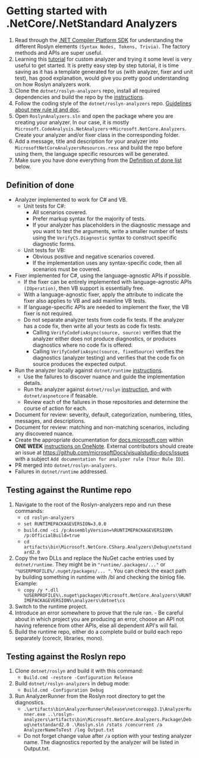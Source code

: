 # Getting started with .NetCore/.NetStandard Analyzers

1. Read through the [.NET Compiler Platform SDK](https://docs.microsoft.com/en-us/dotnet/csharp/roslyn-sdk/) for understanding the different Roslyn elements `(Syntax Nodes, Tokens, Trivia)`. The factory methods and APIs are super useful.  
2. Learning this [tutorial](https://docs.microsoft.com/en-us/dotnet/csharp/roslyn-sdk/tutorials/how-to-write-csharp-analyzer-code-fix) for custom analyzer and trying it some level is very useful to get started. It is pretty easy step by step tutorial, it is time saving as it has a template generated for us (with analyzer, fixer and unit test), has good explanation, would give you pretty good understanding on how Roslyn analyzers work. 
3. Clone the `dotnet/roslyn-analyzers` repo, install all required dependencies and build the repo by the [instructions](https://github.com/dotnet/roslyn-analyzers#getting-started). 
4. Follow the coding style of the `dotnet/roslyn-analyzers` repo. [Guidelines about new rule id and doc](https://github.com/dotnet/roslyn-analyzers/blob/master/GuidelinesForNewRules.md). 
5. Open `RoslynAnalyzers.sln` and open the package where you are creating your analyzer. In our case, it is mostly `Microsoft.CodeAnalysis.NetAnalyzers`->`Microsoft.NetCore.Analyzers`. Create your analyzer and/or fixer class in the corresponding folder.  
6. Add a message, title and description for your analyzer into `MicrosoftNetCoreAnalyzersResources.resx` and build the repo before using them, the language specific resources will be generated. 
7. Make sure you have done everything from the [Definition of done list](#definition-of-done) below. 

## Definition of done 

- Analyzer implemented to work for C# and VB. 
	- Unit tests for C#:
		- All scenarios covered. 
		- Prefer markup syntax for the majority of tests. 
		- If your analyzer has placeholders in the diagnostic message and you want to test the arguments, write a smaller number of tests using the `VerifyCS.Diagnostic` syntax to construct specific diagnostic forms.
	- Unit tests for VB:
		- Obvious positive and negative scenarios covered. 
		- If the implementation uses any syntax-specific code, then all scenarios must be covered. 
- Fixer implemented for C#, using the language-agnostic APIs if possible. 
	- If the fixer can be entirely implemented with language-agnostic APIs `(IOperation)`, then VB support is essentially free. 
	- With a language-agnostic fixer, apply the attribute to indicate the fixer also applies to VB and add mainline VB tests. 
	- If language-specific APIs are needed to implement the fixer, the VB fixer is not required.
	- Do not separate analyzer tests from code fix tests. If the analyzer has a code fix, then write all your tests as code fix tests.
		- Calling `VerifyCodeFixAsync(source, source)` verifies that the analyzer either does not produce diagnostics, or produces diagnostics where no code fix is offered.
		- Calling `VerifyCodeFixAsync(source, fixedSource)` verifies the diagnostics (analyzer testing) and verifies that the code fix on source produces the expected output.
- Run the analyzer locally against `dotnet/runtime` [instructions](#Testing-against-the-Runtime-repo). 
	- Use the failures to discover nuance and guide the implementation details. 
	- Run the analyzer against `dotnet/roslyn` [instruction](#Testing-against-the-Roslyn-repo), and with `dotnet/aspnetcore` if feasable. 
	- Review each of the failures in those repositories and determine the course of action for each. 
- Document for review: severity, default, categorization, numbering, titles, messages, and descriptions.
- Document for review: matching and non-matching scenarios, including any discovered nuance. 
- Create the appropriate documentation for [docs.microsoft.com](https://github.com/MicrosoftDocs/visualstudio-docs-pr/tree/master/docs/code-quality) within **ONE WEEK** [instructions on OneNote](https://microsoft.sharepoint.com/teams/netfx/corefx/_layouts/15/Doc.aspx?sourcedoc={0cfbc196-0645-4781-84c6-5dffabd76bee}&action=edit&wd=target%28Engineering.one%7Cab467035-bb64-4353-b933-97f5877d508b%2FAdding%20documentation%20for%20new%20CA%20rules%7C9e44fc32-5cd8-4f7f-bbf8-3600653ca9b9%2F%29&wdorigin=703). External contributors should create an issue at https://github.com/microsoftDocs/visualstudio-docs/issues with a subject `Add documentation for analyzer rule [Your Rule ID]`. 
- PR merged into `dotnet/roslyn-analyzers`. 
- Failures in `dotnet/runtime` addressed. 

## Testing against the Runtime repo 

1. Navigate to the root of the Roslyn-analyzers repo and run these commands: 
	- `cd roslyn-analyzers` 
	- `set RUNTIMEPACKAGEVERSION=3.0.0` 
	- `build.cmd -ci /p:AssemblyVersion=%RUNTIMEPACKAGEVERSION% /p:OfficialBuild=true`
	- `cd artifacts\bin\Microsoft.NetCore.CSharp.Analyzers\Debug\netstandard2.0` 
2. Copy the two DLLs and replace the NuGet cache entries used by `dotnet/runtime`. They might be in `"runtime/.packages/..."` or `"%USERPROFILE%/.nuget/packages/... "`. You can check the exact path by building something in runtime with /bl and checking the binlog file. Example: 
	- `copy /y *.dll %USERPROFILE%\.nuget\packages\Microsoft.NetCore.Analyzers\%RUNTIMEPACKAGEVERSION%\analyzers\dotnet\cs` 
3.    Switch to the runtime project. 
4.    Introduce an error somewhere to prove that the rule ran. 
	- Be careful about in which project you are producing an error, choose an API not having reference from other APIs, else all dependent API's will fail. 
5. Build the runtime repo, either do a complete build or build each repo separately (coreclr, libraries, mono). 

## Testing against the Roslyn repo 

1. Clone `dotnet/roslyn` and build it with this command: 
	- `Build.cmd -restore -Configuration Release`
2. Build `dotnet/roslyn-analyzers` in debug mode:
	- `Build.cmd -Configuration Debug`
3. Run AnalyzerRunner from the Roslyn root directory to get the diagnostics. 
	- `.\artifacts\bin\AnalyzerRunner\Release\netcoreapp3.1\AnalyzerRunner.exe ..\roslyn-analyzers\artifacts\bin\Microsoft.NetCore.Analyzers.Package\Debug\netstandard2.0 .\Roslyn.sln /stats /concurrent /a AnalyzerNameToTest /log Output.txt` 
	- Do not forget change value after `/a` option with your testing analyzer name.
The diagnostics reported by the analyzer will be listed in Output.txt. 
